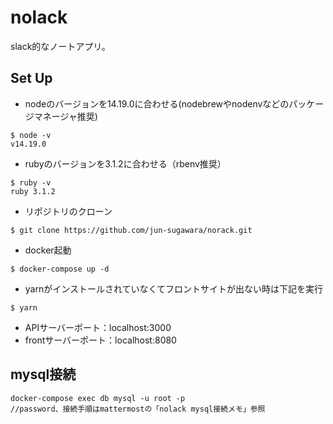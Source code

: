 # nolack
slack的なノートアプリ。

## Set Up
* nodeのバージョンを14.19.0に合わせる(nodebrewやnodenvなどのパッケージマネージャ推奨)
```
$ node -v
v14.19.0
```

* rubyのバージョンを3.1.2に合わせる（rbenv推奨）
```
$ ruby -v
ruby 3.1.2
```

* リポジトリのクローン
```
$ git clone https://github.com/jun-sugawara/norack.git
```

* docker起動
```
$ docker-compose up -d
```

* yarnがインストールされていなくてフロントサイトが出ない時は下記を実行
```
$ yarn 
``` 

* APIサーバーポート：localhost:3000
* frontサーバーポート：localhost:8080

## mysql接続

```
docker-compose exec db mysql -u root -p
//password、接続手順はmattermostの「nolack mysql接続メモ」参照
```
